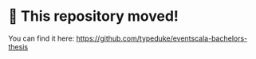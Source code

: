 # 🚨 This repository moved!

You can find it here: https://github.com/typeduke/eventscala-bachelors-thesis
